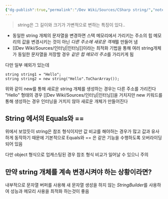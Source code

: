 ```yaml
---
{"dg-publish":true,"permalink":"/Dev Wiki/Sources/CSharp string/","noteIcon":"","created":"2024-10-24T10:59:36.000+09:00","updated":"2025-07-19T22:58:36.955+09:00"}
---
```


> string은 그 길이와 크기가 가변적으로 변하는 특징이 있다..

* 동일한 string 개체의 문자열을 변경하면 스택 메모리에서 가리키는 주소의 힙 메모리의 값을 변경시키는 것이 아닌 *다른 주소에 새로운 객체*를 만들어 냄 
* [[Dev Wiki/Sources/인터닝\|인터닝]]이라는 최적화 기법을 통해 여러 string개체가 동일한 문자열을 저장할 경우 *같은 힙 메모리 주소*를 가리키게 됨

다만 일부 예외가 있는데
```
string string1 = "Hello"; 
string string2 = new string("Hello".ToCharArray());
```
위와 같이 new를 통해 새로운 string 개체를 생성하는 경우는 다른 주소를 가리킨다
"Hello" 형태의 경우 [[Dev Wiki/Sources/인터닝\|인터닝]]을 거치지만 new 키워드를 통해 생성하는 경우 인터닝을 거치지 않아 새로운 개체가 만들어진다
## String 에서의 Equals와 ==
위에서 보았듯이 string은 참조 형식이지만 값 비교를 해야하는 경우가 많고 값과 유사하게 동작하기 때문에 기본적으로 Equals와 == 은 같은 기능을 수행하도록 오버라이딩 되어 있음

다만 object 형식으로 업캐스팅된 경우 참조 형식 비교가 일어날 수 있으니 주의
## 만약 string 개체를 계속 변경시켜야 하는 상황이라면?
내부적으로 문자열 버퍼를 사용해 새 문자열 생성을 하지 않는 *StringBuilder*를 사용하여 성능과 메모리 사용을 최적화 하는것이 좋음

